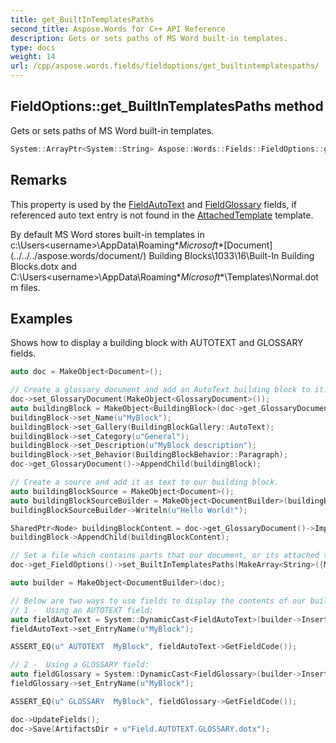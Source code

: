 ```yaml
---
title: get_BuiltInTemplatesPaths
second_title: Aspose.Words for C++ API Reference
description: Gets or sets paths of MS Word built-in templates.
type: docs
weight: 14
url: /cpp/aspose.words.fields/fieldoptions/get_builtintemplatespaths/
---
```

## FieldOptions::get_BuiltInTemplatesPaths method


Gets or sets paths of MS Word built-in templates.

```cpp
System::ArrayPtr<System::String> Aspose::Words::Fields::FieldOptions::get_BuiltInTemplatesPaths() const
```

## Remarks


This property is used by the [FieldAutoText](../../fieldautotext/) and [FieldGlossary](../../fieldglossary/) fields, if referenced auto text entry is not found in the [AttachedTemplate](../../../aspose.words/document/get_attachedtemplate/) template.

By default MS Word stores built-in templates in c:\Users\<username>\AppData\Roaming\**Microsoft**\[Document](../../../aspose.words/document/) Building Blocks\1033\16\Built-In Building Blocks.dotx and C:\Users\<username>\AppData\Roaming\**Microsoft**\Templates\Normal.dotm files.

## Examples



Shows how to display a building block with AUTOTEXT and GLOSSARY fields. 
```cpp
auto doc = MakeObject<Document>();

// Create a glossary document and add an AutoText building block to it.
doc->set_GlossaryDocument(MakeObject<GlossaryDocument>());
auto buildingBlock = MakeObject<BuildingBlock>(doc->get_GlossaryDocument());
buildingBlock->set_Name(u"MyBlock");
buildingBlock->set_Gallery(BuildingBlockGallery::AutoText);
buildingBlock->set_Category(u"General");
buildingBlock->set_Description(u"MyBlock description");
buildingBlock->set_Behavior(BuildingBlockBehavior::Paragraph);
doc->get_GlossaryDocument()->AppendChild(buildingBlock);

// Create a source and add it as text to our building block.
auto buildingBlockSource = MakeObject<Document>();
auto buildingBlockSourceBuilder = MakeObject<DocumentBuilder>(buildingBlockSource);
buildingBlockSourceBuilder->Writeln(u"Hello World!");

SharedPtr<Node> buildingBlockContent = doc->get_GlossaryDocument()->ImportNode(buildingBlockSource->get_FirstSection(), true);
buildingBlock->AppendChild(buildingBlockContent);

// Set a file which contains parts that our document, or its attached template may not contain.
doc->get_FieldOptions()->set_BuiltInTemplatesPaths(MakeArray<String>({MyDir + u"Busniess brochure.dotx"}));

auto builder = MakeObject<DocumentBuilder>(doc);

// Below are two ways to use fields to display the contents of our building block.
// 1 -  Using an AUTOTEXT field:
auto fieldAutoText = System::DynamicCast<FieldAutoText>(builder->InsertField(FieldType::FieldAutoText, true));
fieldAutoText->set_EntryName(u"MyBlock");

ASSERT_EQ(u" AUTOTEXT  MyBlock", fieldAutoText->GetFieldCode());

// 2 -  Using a GLOSSARY field:
auto fieldGlossary = System::DynamicCast<FieldGlossary>(builder->InsertField(FieldType::FieldGlossary, true));
fieldGlossary->set_EntryName(u"MyBlock");

ASSERT_EQ(u" GLOSSARY  MyBlock", fieldGlossary->GetFieldCode());

doc->UpdateFields();
doc->Save(ArtifactsDir + u"Field.AUTOTEXT.GLOSSARY.dotx");
```

